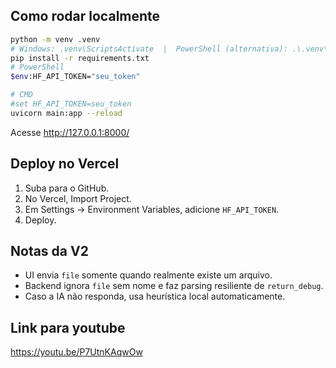 ## Como rodar localmente

```bash
python -m venv .venv
# Windows: .venv\ScriptsActivate  |  PowerShell (alternativa): .\.venv\Scripts\python.exe -m pip install -r requirements.txt
pip install -r requirements.txt
# PowerShell
$env:HF_API_TOKEN="seu_token"

# CMD
#set HF_API_TOKEN=seu_token
uvicorn main:app --reload
```

Acesse http://127.0.0.1:8000/

## Deploy no Vercel

1. Suba para o GitHub.
2. No Vercel, Import Project.
3. Em Settings → Environment Variables, adicione `HF_API_TOKEN`.
4. Deploy.

## Notas da V2
- UI envia `file` somente quando realmente existe um arquivo.
- Backend ignora `file` sem nome e faz parsing resiliente de `return_debug`.
- Caso a IA não responda, usa heurística local automaticamente.

## Link para youtube
https://youtu.be/P7UtnKAqwOw

